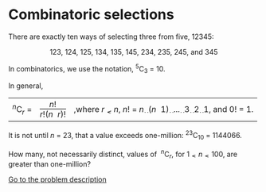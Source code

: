 Combinatoric selections
=======================

<p>There are exactly ten ways of selecting three from five, 12345:</p>
<p style="text-align:center;">123, 124, 125, 134, 135, 145, 234, 235, 245, and 345</p>
<p>In combinatorics, we use the notation, <sup>5</sup>C<sub>3</sub> = 10.</p>
<p>In general,</p>
<div style="text-align:center;">
<table>
<tr>
<td><sup><var>n</var></sup>C<sub><var>r</var></sub> = </td>
<td><div style="text-align:center;"><var>n</var>!<br /><span style="border-top:1px solid #000;"><var>r</var>!(<var>n<img src='images/symbol_minus.gif' width='9' height='3' alt='&minus;' border='0' style='vertical-align:middle;' />r</var>)!</span></div></td>
<td>,where <var>r</var> <img src='images/symbol_le.gif' width='10' height='12' alt='&le;' border='0' style='vertical-align:middle;' /> <var>n</var>, <var>n</var>! = <var>n</var><img src='images/symbol_times.gif' width='9' height='9' alt='&times;' border='0' style='vertical-align:middle;' />(<var>n</var><img src='images/symbol_minus.gif' width='9' height='3' alt='&minus;' border='0' style='vertical-align:middle;' />1)<img src='images/symbol_times.gif' width='9' height='9' alt='&times;' border='0' style='vertical-align:middle;' />...<img src='images/symbol_times.gif' width='9' height='9' alt='&times;' border='0' style='vertical-align:middle;' />3<img src='images/symbol_times.gif' width='9' height='9' alt='&times;' border='0' style='vertical-align:middle;' />2<img src='images/symbol_times.gif' width='9' height='9' alt='&times;' border='0' style='vertical-align:middle;' />1, and 0! = 1.</td>
</tr>
</table>
</div>
<p>It is not until <var>n</var> = 23, that a value exceeds one-million: <sup>23</sup>C<sub>10</sub> = 1144066.</p>
<p>How many, not necessarily distinct, values of &nbsp;<sup><var>n</var></sup>C<sub><var>r</var></sub>, for 1 <img src='images/symbol_le.gif' width='10' height='12' alt='&le;' border='0' style='vertical-align:middle;' /> <var>n</var> <img src='images/symbol_le.gif' width='10' height='12' alt='&le;' border='0' style='vertical-align:middle;' /> 100, are greater than one-million?</p>



[Go to the problem description](http://projecteuler.net/problem=53)
